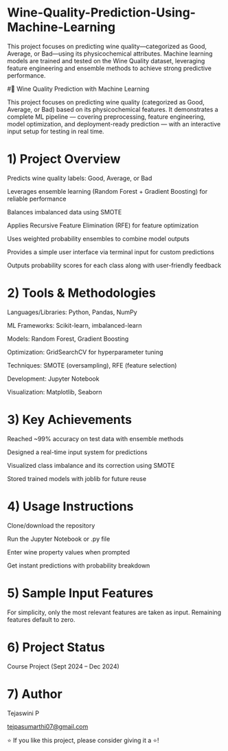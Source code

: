 # Wine-Quality-Prediction-Using-Machine-Learning
This project focuses on predicting wine quality—categorized as Good, Average, or Bad—using its physicochemical attributes. Machine learning models are trained and tested on the Wine Quality dataset, leveraging feature engineering and ensemble methods to achieve strong predictive performance.

#🍷 Wine Quality Prediction with Machine Learning

This project focuses on predicting wine quality (categorized as Good, Average, or Bad) based on its physicochemical features. It demonstrates a complete ML pipeline — covering preprocessing, feature engineering, model optimization, and deployment-ready prediction — with an interactive input setup for testing in real time.

# 1) Project Overview

Predicts wine quality labels: Good, Average, or Bad

Leverages ensemble learning (Random Forest + Gradient Boosting) for reliable performance

Balances imbalanced data using SMOTE

Applies Recursive Feature Elimination (RFE) for feature optimization

Uses weighted probability ensembles to combine model outputs

Provides a simple user interface via terminal input for custom predictions

Outputs probability scores for each class along with user-friendly feedback

# 2) Tools & Methodologies

Languages/Libraries: Python, Pandas, NumPy

ML Frameworks: Scikit-learn, imbalanced-learn

Models: Random Forest, Gradient Boosting

Optimization: GridSearchCV for hyperparameter tuning

Techniques: SMOTE (oversampling), RFE (feature selection)

Development: Jupyter Notebook

Visualization: Matplotlib, Seaborn

# 3) Key Achievements

Reached ~99% accuracy on test data with ensemble methods

Designed a real-time input system for predictions

Visualized class imbalance and its correction using SMOTE

Stored trained models with joblib for future reuse

# 4) Usage Instructions

Clone/download the repository

Run the Jupyter Notebook or .py file

Enter wine property values when prompted

Get instant predictions with probability breakdown

# 5) Sample Input Features

For simplicity, only the most relevant features are taken as input. Remaining features default to zero.

# 6) Project Status

Course Project (Sept 2024 – Dec 2024)

# 7) Author

Tejaswini P 

tejpasumarthi07@gmail.com

⭐ If you like this project, please consider giving it a ⭐!
